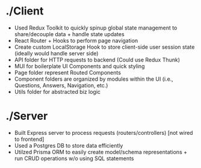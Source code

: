 # ./Client

- Used Redux Toolkit to quickly spinup global state management to share/decouple data + handle state updates
- React Router + Hooks to perform page navigation
- Create custom LocalStorage Hook to store client-side user session state (ideally would handle server side)
- API folder for HTTP requests to backend (Could use Redux Thunk)
- MUI for boilerplate UI Components and quick styling
- Page folder represent Routed Components
- Component folders are organized by modules within the UI (i.e., Questions, Answers, Navigation, etc.)
- Utils folder for abstracted biz logic

# ./Server

- Built Express server to process requests (routers/controllers) [not wired to frontend]
- Used a Postgres DB to store data efficiently
- Utilzed Prisma ORM to easily create model/schema representations + run CRUD operations w/o using SQL statements
